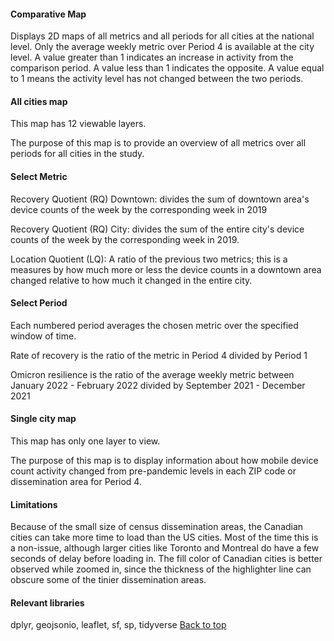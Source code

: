#### Comparative Map
Displays 2D maps of all metrics and all periods for all cities at the national level. Only the average weekly metric over Period 4 is available at the city level. A value greater than 1 indicates an increase in activity from the comparison period. A value less than 1 indicates the opposite. A value equal to 1 means the activity level has not changed between the two periods.
#### All cities map
This map has 12 viewable layers. 

The purpose of this map is to provide an overview of all metrics over all periods for all cities in the study. 

#### Select Metric
Recovery Quotient (RQ) Downtown: divides the sum of downtown area's device counts of the week by the corresponding week in 2019

Recovery Quotient (RQ) City: divides the sum of the entire city's device counts of the week by the corresponding week in 2019.

Location Quotient (LQ): A ratio of the previous two metrics; this is a measures by how much more or less the device counts in a downtown area changed relative to how much it changed in the entire city.

#### Select Period

Each numbered period averages the chosen metric over the specified window of time. 

Rate of recovery is the ratio of the metric in Period 4 divided by Period 1

Omicron resilience is the ratio of the average weekly metric between January 2022 - February 2022 divided by September 2021 - December 2021

#### Single city map

This map has only one layer to view.

The purpose of this map is to display information about how mobile device count activity changed from pre-pandemic levels in each ZIP code or dissemination area for Period 4.
#### Limitations
Because of the small size of census dissemination areas, the Canadian cities can take more time to load than the US cities. Most of the time this is a non-issue, although larger cities like Toronto and Montreal do have a few seconds of delay before loading in. The fill color of Canadian cities is better observed while zoomed in, since the thickness of the highlighter line can obscure some of the tinier dissemination areas.
#### Relevant libraries
dplyr, geojsonio, leaflet, sf, sp, tidyverse
[Back to top](#)
